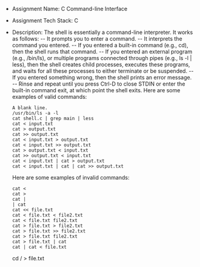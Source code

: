  - Assignment Name: C Command-line Interface

 - Assignment Tech Stack: C

 - Description: The shell is essentially a command-line interpreter. It works as follows:
    -- It prompts you to enter a command.
    -- It interprets the command you entered.
    -- If you entered a built-in command (e.g., cd), then the shell runs that command.
    -- If you entered an external program (e.g., /bin/ls), or multiple programs connected through pipes (e.g., ls -l | less), then the shell creates child processes, executes these programs, and waits for all these processes to either terminate or be suspended.
    -- If you entered something wrong, then the shell prints an error message.
    -- Rinse and repeat until you press Ctrl-D to close STDIN or enter the built-in command exit, at which point the shell exits.
   Here are some examples of valid commands:
    ```
    A blank line.
    /usr/bin/ls -a -l
    cat shell.c | grep main | less
    cat < input.txt
    cat > output.txt
    cat >> output.txt
    cat < input.txt > output.txt
    cat < input.txt >> output.txt
    cat > output.txt < input.txt
    cat >> output.txt < input.txt
    cat < input.txt | cat > output.txt
    cat < input.txt | cat | cat >> output.txt
    ```
    Here are some examples of invalid commands:
    ```
    cat <
    cat >
    cat |
    | cat
    cat << file.txt
    cat < file.txt < file2.txt
    cat < file.txt file2.txt
    cat > file.txt > file2.txt
    cat > file.txt >> file2.txt
    cat > file.txt file2.txt
    cat > file.txt | cat
    cat | cat < file.txt
    ```
    cd / > file.txt
